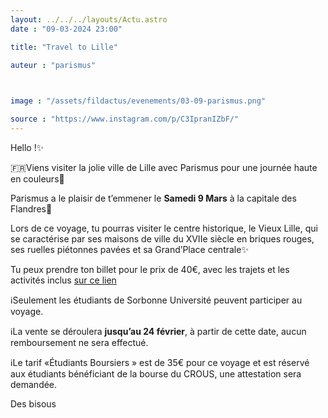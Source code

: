 ```yaml
---
layout: ../../../layouts/Actu.astro
date : "09-03-2024 23:00"

title: "Travel to Lille"

auteur : "parismus" 

 

image : "/assets/fildactus/evenements/03-09-parismus.png"

source : "https://www.instagram.com/p/C3IpranIZbF/"
---
```


Hello !✨

🇫🇷Viens visiter la jolie ville de Lille avec Parismus pour une journée haute en couleurs💙

Parismus a le plaisir de t’emmener le __Samedi 9 Mars__ à la capitale des Flandres👀

Lors de ce voyage, tu pourras visiter le centre historique, le Vieux Lille, qui se caractérise par ses maisons de ville du XVIIe siècle en briques rouges, ses ruelles piétonnes pavées et sa Grand’Place centrale✨

Tu peux prendre ton billet pour le prix de 40€, avec les trajets et les activités inclus [sur ce lien](https://www.billetweb.fr/journee-a-lille2)

ℹ️Seulement les étudiants de Sorbonne Université peuvent participer au voyage.

ℹ️La vente se déroulera __jusqu’au 24 février__, à partir de cette date, aucun remboursement ne sera effectué.

ℹ️Le tarif «Étudiants Boursiers » est de 35€ pour ce voyage et est réservé aux étudiants bénéficiant de la bourse du CROUS, une attestation sera demandée.

Des bisous